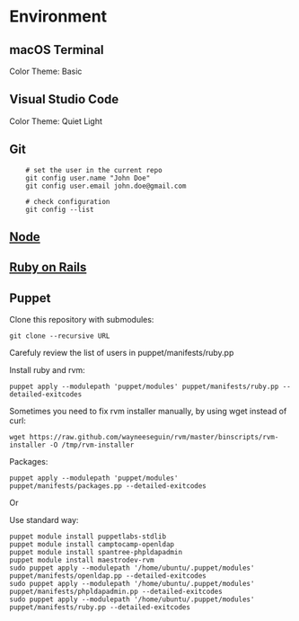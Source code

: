 # Environment

## macOS Terminal
Color Theme: Basic

## Visual Studio Code
Color Theme: Quiet Light

## Git
```shell
    # set the user in the current repo
    git config user.name "John Doe"
    git config user.email john.doe@gmail.com

    # check configuration
    git config --list
```

## [Node](Node.md)

## [Ruby on Rails](RoR.md)

## Puppet

Clone this repository with submodules:

    git clone --recursive URL

Carefuly review the list of users in puppet/manifests/ruby.pp

Install ruby and rvm:

    puppet apply --modulepath 'puppet/modules' puppet/manifests/ruby.pp --detailed-exitcodes

Sometimes you need to fix rvm installer manually, by using wget instead of curl:

    wget https://raw.github.com/wayneeseguin/rvm/master/binscripts/rvm-installer -O /tmp/rvm-installer

Packages:

    puppet apply --modulepath 'puppet/modules' puppet/manifests/packages.pp --detailed-exitcodes

Or

  Use standard way:

    puppet module install puppetlabs-stdlib
    puppet module install camptocamp-openldap
    puppet module install spantree-phpldapadmin
    puppet module install maestrodev-rvm
    sudo puppet apply --modulepath '/home/ubuntu/.puppet/modules' puppet/manifests/openldap.pp --detailed-exitcodes
    sudo puppet apply --modulepath '/home/ubuntu/.puppet/modules' puppet/manifests/phpldapadmin.pp --detailed-exitcodes
    sudo puppet apply --modulepath '/home/ubuntu/.puppet/modules' puppet/manifests/ruby.pp --detailed-exitcodes
